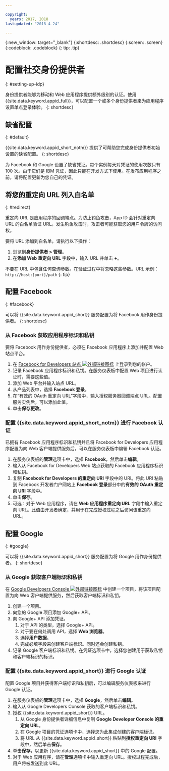 ```yaml
---

copyright:
  years: 2017, 2018
lastupdated: "2018-4-24"

---
```


{:new_window: target="_blank"}
{:shortdesc: .shortdesc}
{:screen: .screen}
{:codeblock: .codeblock}
{: tip: .tip}

# 配置社交身份提供者
{: #setting-up-idp}

身份提供者能够为移动和 Web 应用程序提供额外级别的认证。使用 {{site.data.keyword.appid_full}}，可以配置一个或多个身份提供者来为应用程序设置单点登录体验。
{: shortdesc}

## 缺省配置
{: #default}

{{site.data.keyword.appid_short_notm}} 提供了可帮助您完成身份提供者初始设置的缺省配置。
{: shortdesc}

为 Facebook 和 Google 设置了缺省凭证。每个实例每天对凭证的使用次数只有 100 次。由于它们是 IBM 凭证，因此只能在开发方式下使用。在发布应用程序之前，请将配置更新为您自己的凭证。

## 将您的重定向 URL 列入白名单
{: #redirect}

重定向 URL 是应用程序的回调端点。为防止钓鱼攻击，App ID 会针对重定向 URL 的白名单验证 URL。发生钓鱼攻击时，攻击者可能获取您的用户令牌的访问权。

要将 URL 添加到白名单，请执行以下操作：

1. 浏览到**身份提供者 > 管理**。
2. 在**添加 Web 重定向 URL** 字段中，输入 URL 并单击 **+**。

不要在 URL 中包含任何查询参数。在验证过程中将忽略这些参数。URL 示例：`http://host:[port]/path`
{: tip}


## 配置 Facebook
{: #facebook}

可以将 {{site.data.keyword.appid_short}} 服务配置为将 Facebook 用作身份提供者。
{: shortdesc}

### 从 Facebook 获取应用程序标识和私钥

要将 Facebook 用作身份提供者，必须在 Facebook 应用程序上添加并配置 Web 站点平台。

1. 在 <a href="https://developers.facebook.com/docs/apps/register" target="_blank">Facebook for Developers 站点 <img src="../../icons/launch-glyph.svg" alt="外部链接图标"></a> 上登录到您的帐户。
2. 记录 Facebook 应用程序标识和私钥。在服务仪表板中配置 Web 项目进行认证时，需要这些值。
3. 添加 Web 平台并输入站点 URL。
4. 从产品列表中，选择 **Facebook 登录**。
5. 在“有效的 OAuth 重定向 URL”字段中，输入授权服务器回调端点 URL。配置服务实例后，可以添加此值。
6. 单击**保存更改**。


### 配置 {{site.data.keyword.appid_short_notm}} 进行 Facebook 认证

已拥有 Facebook 应用程序标识和私钥并且将 Facebook for Developers 应用程序配置为向 Web 客户端提供服务后，可以在服务仪表板中编辑 Facebook 认证。

1. 在服务仪表板的**管理**选项卡中，选择 **Facebook**，然后单击**编辑**。
2. 输入从 Facebook for Developers Web 站点获取的 Facebook 应用程序标识和私钥。
3. 复制 **Facebook for Developers 的重定向 URI** 字段中的 URI。将此 URI 粘贴到 Facebook 开发者门户网站上 **Facebook 登录**部分中的**有效的 OAuth 重定向 URI** 字段中。
4. 单击**保存**。
5. 可选：对于 Web 应用程序，请在 **Web 应用程序重定向 URL** 字段中输入重定向 URL。此值由开发者确定，并用于在完成授权过程之后访问该重定向 URL。


## 配置 Google
{: #google}

可以将 {{site.data.keyword.appid_short}} 服务配置为将 Google 用作身份提供者。
{: shortdesc}

### 从 Google 获取客户端标识和私钥

在 <a href="https://developers.google.com/" target="_blank">Google Developers Console <img src="../../icons/launch-glyph.svg" alt="外部链接图标"></a> 中创建一个项目，将该项目配置为向 Web 客户端提供服务，然后获取客户端标识和私钥。

1. 创建一个项目。
2. 向您的 Google 项目添加 Google+ API。
3. 向 Google+ API 添加凭证。
    1. 对于 API 的类型，选择 Google+ API。
    2. 对于要在何处调用 API，选择 **Web 浏览器**。
    3. 选择**用户数据**。
    4. 完成必填字段来创建客户端标识。同时还会创建私钥。
4. 记录 Google 客户端标识和私钥。在凭证选项卡中，选择您创建用于获取私钥和客户端标识的标识。

### 配置 {{site.data.keyword.appid_short}} 进行 Google 认证

配置 Google 项目并获得客户端标识和私钥后，可以编辑服务仪表板来进行 Google 认证。

1. 在服务仪表板的**管理**选项卡中，选择 **Google**，然后单击**编辑**。
2. 输入从 Google Developers Console 获取的客户端标识和私钥。
3. 授权 {{site.data.keyword.appid_short}} URL。
    1. 从 Google 身份提供者详细信息中复制 **Google Developer Console 的重定向 URL**。
    2. 在 Google 项目的凭证选项卡中，选择您为此集成创建的客户端标识。
    3. 将 URL 从 {{site.data.keyword.appid_short}} 粘贴到**授权重定向 URI** 字段中，然后单击**保存**。
4. 单击**保存**，以更新 {{site.data.keyword.appid_short}} 中的 Google 配置。
5. 对于 Web 应用程序，请在**管理**选项卡中输入重定向 URL。授权过程完成后，用户将被发送到此 URL。
